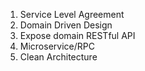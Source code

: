 1. Service Level Agreement
2. Domain Driven Design
3. Expose domain RESTful API
4. Microservice/RPC
5. Clean Architecture
